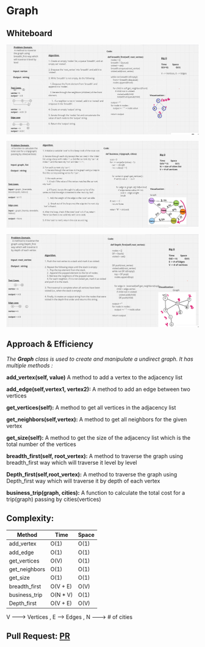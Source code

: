 # Graph

## Whiteboard

![breadth_first](./CC36.jpg)

![business_trip](./CC37.jpg)

![depth_first](./CC38.png)

## Approach & Efficiency


*The **Graph** class is used to create and manipulate a undirect graph. It has multiple methods :*

**add_vertex(self, value)**  A method to add a vertex to the adjacency list

**add_edge(self,vertex1, vertex2):**    A method to add an edge between two vertices

**get_vertices(self):**      A method to get all vertices in the adjacency list

**get_neighbors(self,vertex):**   A method to get all neighbors for the given vertex

**get_size(self):**   A method to get the size of the adjacency list which is the total number of the vertices

**breadth_first(self, root_vertex):**    A method to traverse the graph using breadth_first way which will traverse it level by level

**Depth_first(self,root_vertex):**    A method to traverse the graph using Depth_first way which will traverse it by depth of each vertex

**business_trip(graph, cities):**   A function to calculate the total cost for a trip(graph) passing by cities(vertices)


## Complexity:

| Method        | Time | Space |
|--------       |------|-------|
| add_vertex    | O(1) | O(1)  |
| add_edge      | O(1) | O(1)  |
| get_vertices  | O(V) | O(1)  |
| get_neighbors | O(1) | O(1)  |
| get_size      | O(1) | O(1)  |
| breadth_first | O(V + E) | O(V)  |  
| business_trip | O(N * V) | O(1)  |
| Depth_first   | O(V + E) | O(V)  |  
V ---> Vertices , E --> Edges , N ---> # of cities



## Pull Request: [PR](https://github.com/DohaKhamaiseh/data-structures-and-algorithms/pull/67)
